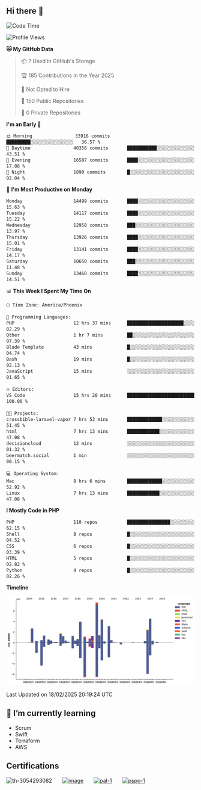 ## Hi there 👋

<!--START_SECTION:waka-->
![Code Time](http://img.shields.io/badge/Code%20Time-10%2C602%20hrs%2015%20mins-blue)

![Profile Views](http://img.shields.io/badge/Profile%20Views-5-blue)

**🐱 My GitHub Data** 

> 📦 ? Used in GitHub's Storage 
 > 
> 🏆 185 Contributions in the Year 2025
 > 
> 🚫 Not Opted to Hire
 > 
> 📜 150 Public Repositories 
 > 
> 🔑 0 Private Repositories 
 > 
**I'm an Early 🐤** 

```text
🌞 Morning                33916 commits       █████████░░░░░░░░░░░░░░░░   36.57 % 
🌆 Daytime                40358 commits       ███████████░░░░░░░░░░░░░░   43.51 % 
🌃 Evening                16587 commits       ████░░░░░░░░░░░░░░░░░░░░░   17.88 % 
🌙 Night                  1890 commits        █░░░░░░░░░░░░░░░░░░░░░░░░   02.04 % 
```
📅 **I'm Most Productive on Monday** 

```text
Monday                   14499 commits       ████░░░░░░░░░░░░░░░░░░░░░   15.63 % 
Tuesday                  14117 commits       ████░░░░░░░░░░░░░░░░░░░░░   15.22 % 
Wednesday                12958 commits       ███░░░░░░░░░░░░░░░░░░░░░░   13.97 % 
Thursday                 13926 commits       ████░░░░░░░░░░░░░░░░░░░░░   15.01 % 
Friday                   13141 commits       ████░░░░░░░░░░░░░░░░░░░░░   14.17 % 
Saturday                 10650 commits       ███░░░░░░░░░░░░░░░░░░░░░░   11.48 % 
Sunday                   13460 commits       ████░░░░░░░░░░░░░░░░░░░░░   14.51 % 
```


📊 **This Week I Spent My Time On** 

```text
🕑︎ Time Zone: America/Phoenix

💬 Programming Languages: 
PHP                      12 hrs 37 mins      █████████████████████░░░░   82.29 % 
Other                    1 hr 7 mins         ██░░░░░░░░░░░░░░░░░░░░░░░   07.39 % 
Blade Template           43 mins             █░░░░░░░░░░░░░░░░░░░░░░░░   04.74 % 
Bash                     19 mins             █░░░░░░░░░░░░░░░░░░░░░░░░   02.13 % 
JavaScript               15 mins             ░░░░░░░░░░░░░░░░░░░░░░░░░   01.65 % 

🔥 Editors: 
VS Code                  15 hrs 20 mins      █████████████████████████   100.00 % 

🐱‍💻 Projects: 
crossbible-laravel-vapor 7 hrs 53 mins       █████████████░░░░░░░░░░░░   51.45 % 
html                     7 hrs 13 mins       ████████████░░░░░░░░░░░░░   47.08 % 
decisioncloud            12 mins             ░░░░░░░░░░░░░░░░░░░░░░░░░   01.32 % 
beermatch.social         1 min               ░░░░░░░░░░░░░░░░░░░░░░░░░   00.15 % 

💻 Operating System: 
Mac                      8 hrs 6 mins        █████████████░░░░░░░░░░░░   52.92 % 
Linux                    7 hrs 13 mins       ████████████░░░░░░░░░░░░░   47.08 % 
```

**I Mostly Code in PHP** 

```text
PHP                      110 repos           ████████████████░░░░░░░░░   62.15 % 
Shell                    8 repos             █░░░░░░░░░░░░░░░░░░░░░░░░   04.52 % 
CSS                      6 repos             █░░░░░░░░░░░░░░░░░░░░░░░░   03.39 % 
HTML                     5 repos             █░░░░░░░░░░░░░░░░░░░░░░░░   02.82 % 
Python                   4 repos             █░░░░░░░░░░░░░░░░░░░░░░░░   02.26 % 
```



**Timeline**

![Lines of Code chart](https://raw.githubusercontent.com/mikebronner/mikebronner/master/assets/bar_graph.png)


 Last Updated on 18/02/2025 20:19:24 UTC
<!--END_SECTION:waka-->

<!--
**mikebronner/mikebronner** is a ✨ _special_ ✨ repository because its `README.md` (this file) appears on your GitHub profile.

Here are some ideas to get you started:

- 🔭 I’m currently working on ...
- 🌱 I’m currently learning ...
- 👯 I’m looking to collaborate on ...
- 🤔 I’m looking for help with ...
- 💬 Ask me about ...
- 📫 How to reach me: ...
- 😄 Pronouns: ...
- ⚡ Fun fact: ...
-->

## 🌱 I’m currently learning

- Scrum
- Swift
- Terraform
- AWS

## Certifications

![th-3054293082](https://user-images.githubusercontent.com/1791050/208267034-c5006f82-ae89-41eb-9478-7106c5aba070.jpg)
&nbsp;&nbsp;&nbsp;&nbsp;&nbsp;
[![image](https://user-images.githubusercontent.com/1791050/208267032-13c8c426-f627-448d-b23e-e3dd74b6712a.png)](https://www.credly.com/users/mike-bronner)
&nbsp;&nbsp;&nbsp;&nbsp;&nbsp;
[![pal-1](https://github.com/mikebronner/mikebronner/assets/1791050/3384899a-848a-4e35-8cee-e35261b5ccce)](https://www.credly.com/users/mike-bronner)
&nbsp;&nbsp;&nbsp;&nbsp;&nbsp;
[![pspo-1](https://github.com/user-attachments/assets/7a6e28a4-7e44-4218-ba25-468d8c703864)](https://www.credly.com/users/mike-bronner)
